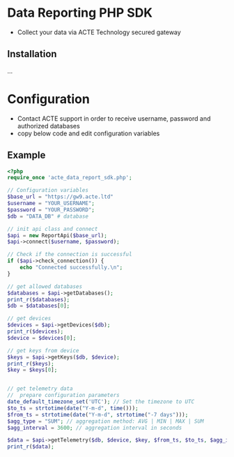 # Data Reporting PHP SDK

- Collect your data via ACTE Technology secured gateway

## Installation
...

# Configuration

- Contact ACTE support in order to receive username, password and authorized databases
- copy below code and edit configuration variables

## Example
```php
<?php
require_once 'acte_data_report_sdk.php';

// Configuration variables
$base_url = "https://gw9.acte.ltd"
$username = "YOUR_USERNAME";
$password = "YOUR_PASSWORD";
$db = "DATA_DB" # database

// init api class and connect
$api = new ReportApi($base_url);
$api->connect($username, $password);

// Check if the connection is successful
if ($api->check_connection()) {
    echo "Connected successfully.\n";
}

// get allowed databases
$databases = $api->getDatabases();
print_r($databases);
$db = $databases[0];

// get devices
$devices = $api->getDevices($db);
print_r($devices);
$device = $devices[0];

// get keys from device
$keys = $api->getKeys($db, $device);
print_r($keys);
$key = $keys[0];


// get telemetry data
//  prepare configuration parameters
date_default_timezone_set('UTC'); // Set the timezone to UTC
$to_ts = strtotime(date("Y-m-d", time()));
$from_ts = strtotime(date("Y-m-d", strtotime("-7 days")));
$agg_type = "SUM"; // aggregation method: AVG | MIN | MAX | SUM
$agg_interval = 3600; // aggregation interval in seconds

$data = $api->getTelemetry($db, $device, $key, $from_ts, $to_ts, $agg_interval, $agg_type);
print_r($data);
```